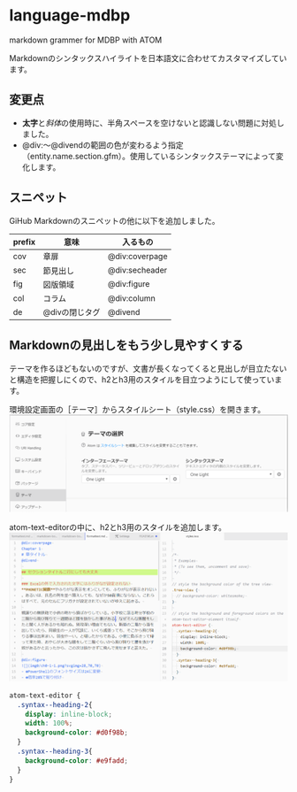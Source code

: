 # language-mdbp
markdown grammer for MDBP with ATOM

Markdownのシンタックスハイライトを日本語文に合わせてカスタマイズしています。

## 変更点

- **太字**と*斜体*の使用時に、半角スペースを空けないと認識しない問題に対処しました。
- @div:～@divendの範囲の色が変わるよう指定（entity.name.section.gfm）。使用しているシンタックステーマによって変化します。

## スニペット
GiHub Markdownのスニペットの他に以下を追加しました。

| prefix | 意味|入るもの |
|--   |-- |-- |
| cov | 章扉 | @div:coverpage|
| sec | 節見出し |@div:secheader|
| fig | 図版領域 |@div:figure|
| col | コラム |@div:column|
| de  | @divの閉じタグ |@divend|

## Markdownの見出しをもう少し見やすくする
テーマを作るほどもないのですが、文書が長くなってくると見出しが目立たないと構造を把握しにくので、h2とh3用のスタイルを目立つようにして使っています。

環境設定画面の［テーマ］からスタイルシート（style.css）を開きます。
![](docimg-6.png)

atom-text-editorの中に、h2とh3用のスタイルを追加します。
![](docimg-7.png)

```css
atom-text-editor {
  .syntax--heading-2{
    display: inline-block;
    width: 100%;
    background-color: #d0f98b;
  }
  .syntax--heading-3{
    background-color: #e9fadd;
  }
}
```
